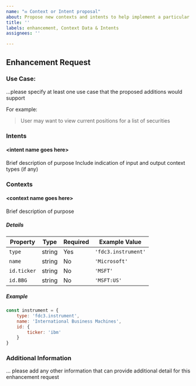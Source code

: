 ```yaml
---
name: "✉️ Context or Intent proposal"
about: Propose new contexts and intents to help implement a particular use-case!
title: ''
labels: enhancement, Context Data & Intents
assignees: ''

---
```


## Enhancement Request

### Use Case:
...please specify at least one use case that the proposed additions would support

For example: 
> User may want to view current positions for a list of securities 


### Intents

#### \<intent name goes here\>
Brief description of purpose
Include indication of input and output context types (if any)


### Contexts

#### \<context name goes here\>
Brief description of purpose

##### Details

| Property    | Type    | Required | Example Value       |
|-------------|---------|----------|---------------------|
| `type`      | string  | Yes      | `'fdc3.instrument'` |
| `name`      | string  | No       | `'Microsoft'`       |
| `id.ticker` | string  | No       | `'MSFT'`            |
| `id.BBG`    | string  | No       | `'MSFT:US'`         |

##### Example
```js
const instrument = {
    type: 'fdc3.instrument',
    name: 'International Business Machines',
    id: {
        ticker: 'ibm'
    }
}
```

### Additional Information
... please add any other information that can provide additional detail for this enhancement request
